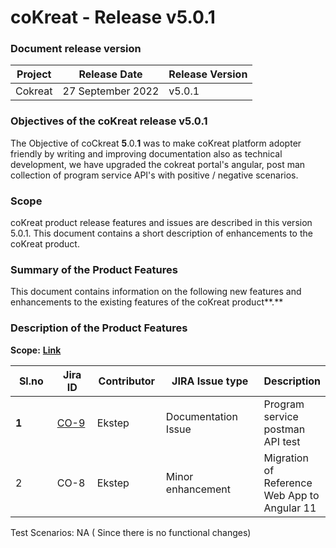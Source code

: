 # coKreat - Release v5.0.1

### Document release version <a href="#document-release-version" id="document-release-version"></a>

| Project | Release Date      | Release Version |
| ------- | ----------------- | --------------- |
| Cokreat | 27 September 2022 | v5.0.1          |

### **Objectives of the coKreat release v5.0.1**

The Objective of coCkreat **5**.0.**1** was to make coKreat platform adopter friendly by writing and improving documentation also as technical development, we have upgraded the cokreat portal's angular, post man collection of program service API's with positive / negative scenarios.

### Scope

coKreat product release features and issues are described in this version 5.0.1. This document contains a short description of enhancements to the coKreat product.

### **Summary of the Product Features**

This document contains information on the following new features and enhancements to the existing features of the coKreat product**.**

### **Description of the Product Features**

**Scope:** [**Link**](https://project-sunbird.atlassian.net/issues/?filter=12627)

<table><thead><tr><th width="77">Sl.no</th><th width="79">Jira ID</th><th width="102">Contributor</th><th width="198">JIRA Issue type</th><th>Description</th></tr></thead><tbody><tr><td><strong>1</strong></td><td><a href="https://project-sunbird.atlassian.net/browse/CO-9">CO-9</a></td><td>Ekstep</td><td>Documentation Issue</td><td>Program service postman API test</td></tr><tr><td>2</td><td>CO-8</td><td>Ekstep</td><td> Minor enhancement</td><td>Migration of Reference Web App to Angular 11</td></tr></tbody></table>

Test Scenarios: NA ( Since there is no functional changes)
